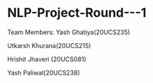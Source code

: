 # NLP-Project-Round---1

Team Members:
Yash Ghatiya(20UCS235)

Utkarsh Khurana(20UCS215)

Hrishit Jhaveri (20UCS081)

Yash Paliwal(20UCS238) 
